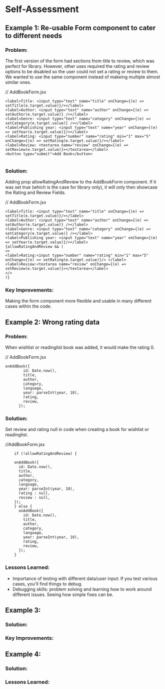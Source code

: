 # Self-Assessment
## Example 1: Re-usable Form component to cater to different needs

### Problem: 
The first version of the form had sections from title to review, which was perfect for library. However, other uses required the rating and review options to be disabled so the user could not set a rating or review to them. We wanted to use the same component instead of makeing multiple almost similar ones.

// AddBookForm.jsx
```
<label>Title: <input type="text" name="title" onChange={(e) => setTitle(e.target.value)}/></label>
<label>Author: <input type="text" name="author" onChange={(e) => setAuthor(e.target.value)} /></label>
<label>Genre: <input type="text" name="category" onChange={(e) => setCategory(e.target.value)} /></label>
<label>Publishing year: <input type="text" name="year" onChange={(e) => setYear(e.target.value)}/></label>
<label>Rating: <input type="number" name="rating" min="1" max="5" onChange={(e) => setRating(e.target.value)}/></label>
<label>Review: <textarea name="review" onChange={(e) => setReview(e.target.value)}></textarea></label>
<button type="submit">Add Book</button>
                    
```

### Solution:
Adding prop allowRatingAndReview to the AddBookForm component. If it was set true (which is the case for library only), it will only then showcase the Rating and Review Fields.

// AddBookForm.jsx
```
<label>Title: <input type="text" name="title" onChange={(e) => setTitle(e.target.value)}/></label>
<label>Author: <input type="text" name="author" onChange={(e) => setAuthor(e.target.value)} /></label>
<label>Genre: <input type="text" name="category" onChange={(e) => setCategory(e.target.value)} /></label>
<label>Publishing year: <input type="text" name="year" onChange={(e) => setYear(e.target.value)}/></label>
{allowRatingAndReview && (
<>
<label>Rating:<input type="number" name="rating" min="1" max="5" onChange={(e) => setRating(e.target.value)}/> </label>
<label>Review:<textarea name="review" onChange={(e) => setReview(e.target.value)}></textarea></label>
</>
)}
```

### Key Improvements:
Making the form component more flexible and usable in many different cases within the code. 

## Example 2: Wrong rating data

### Problem: 
When wishlist or readinglist book was added, it would make the rating 0.

// AddBookForm.jsx
```
onAddBook({
        id: Date.now(), 
        title,
        author,
        category,
        language,
        year: parseInt(year, 10),
        rating,
        review,
      });
```

### Solution:
Set review and rating null in code when creating a book for wishlist or readinglist.

//AddBookForm.jsx

```
    if (!allowRatingAndReview) {

    onAddBook({
      id: Date.now(), 
      title,
      author,
      category,
      language,
      year: parseInt(year, 10),
      rating : null,
      review : null,
    });
    } else {
      onAddBook({
        id: Date.now(), 
        title,
        author,
        category,
        language,
        year: parseInt(year, 10),
        rating,
        review,
      });
    }
```
### Lessons Learned:
- Importance of testing with different data/user input: If you test various cases, you'll find things to debug.
- Debugging skills: problem solving and learning how to work around different issues. Seeing how simple fixes can be.

## Example 3:

### Solution:

### Key Improvements:


   
## Example 4: 

### Solution:



### Lessons Learned:
